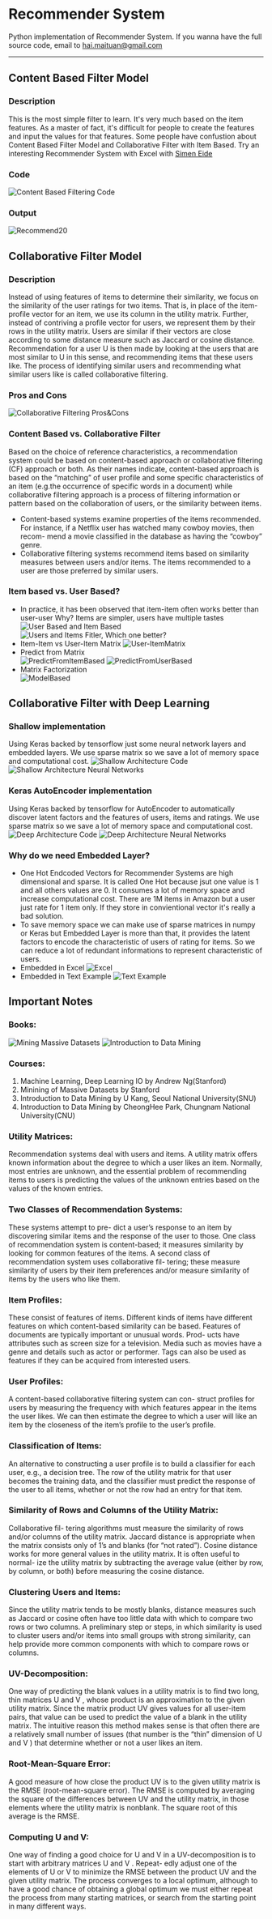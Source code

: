 # Recommender System 
Python implementation of Recommender System.
If you wanna have the full source code, email to hai.maituan@gmail.com

-------------------------------------
## Content Based Filter Model
### Description
This is the most simple filter to learn. It's very much based on the item features. As a master of fact, it's difficult for people to create the features and input the values for that features. Some people have confustion about Content Based Filter Model and Collaborative Filter with Item Based. Try an interesting Recommender System with Excel with [Simen Eide](https://simeneide.github.io/recommendations/2017/05/27/CFexcel.html)
### Code
![Content Based Filtering Code](https://github.com/HaiTMai/RecommenderSystem/blob/master/Images/ContentBasedCode.png)
### Output
![Recommend20](https://github.com/HaiTMai/RecommenderSystem/blob/master/Images/Recommend20.png)
## Collaborative Filter Model
### Description
Instead of using features of items to determine their similarity, we focus on the similarity of the user ratings for two items. That is, in place of the item-profile vector for an item, we use its column in the utility matrix. Further, instead of contriving a profile vector for users, we represent them by their rows in the utility matrix. Users are similar if their vectors are close according to some distance measure such as Jaccard or cosine distance. Recommendation for a user U is then made by looking at the users that are most similar to U in this sense, and recommending items that these users like. The process of identifying similar users and recommending what similar users like is called collaborative filtering.
### Pros and Cons
![Collaborative  Filtering Pros&Cons](https://github.com/HaiTMai/RecommenderSystem/blob/master/Images/ProsConsCF.png)
### Content Based vs. Collaborative Filter
Based on the choice of reference characteristics, a recommendation system could be based on content-based approach or collaborative filtering (CF) approach or both. As their names indicate, content-based approach is based on the “matching” of user profile and some specific characteristics of an item (e.g.the occurrence of specific words in a document) while collaborative filtering approach is a process of filtering information or pattern based on the collaboration of users, or the similarity between items.
* Content-based systems examine properties of the items recommended. For instance, if a Netflix user has watched many cowboy movies, then recom- mend a movie classified in the database as having the “cowboy” genre.
* Collaborative filtering systems recommend items based on similarity measures between users and/or items. The items recommended to a user are those preferred by similar users.
### Item based vs. User Based?
* In practice, it has been observed that item-item often works better than user-user
Why? Items are simpler, users have multiple tastes
![User Based and Item Based](https://github.com/HaiTMai/RecommenderSystem/blob/master/Images/CF_Filter.jpg)
![Users and Items Fitler, Which one better?](https://github.com/HaiTMai/RecommenderSystem/blob/master/Images/User_ItemsCF.png)
* Item-Item vs User-Item Matrix
![User-ItemMatrix](https://github.com/HaiTMai/RecommenderSystem/blob/master/Images/Item_UserBased_Cal.JPG)
* Predict from Matrix <br />
![PredictFromItemBased](https://github.com/HaiTMai/RecommenderSystem/blob/master/Images/ItemBasedFormula.JPG)
![PredictFromUserBased](https://github.com/HaiTMai/RecommenderSystem/blob/master/Images/UserBasedFormula.JPG)
* Matrix Factorization<br />
![ModelBased](https://github.com/HaiTMai/RecommenderSystem/blob/master/Images/MaxtrixFactorization.JPG)
## Collaborative Filter with Deep Learning
### Shallow implementation
Using Keras backed by tensorflow just some neural network layers and embedded layers. We use sparse matrix so we save a lot of memory space and computational cost.
![Shallow Architecture Code](https://github.com/HaiTMai/RecommenderSystem/blob/master/Images/ShallowCFCode.png)
![Shallow Architecture Neural Networks](https://github.com/HaiTMai/RecommenderSystem/blob/master/Images/ShallowCFNet.png)
### Keras AutoEncoder implementation
Using Keras backed by tensorflow for AutoEncoder to automatically discover latent factors and the features of users, items and ratings. We use sparse matrix so we save a lot of memory space and computational cost.
![Deep Architecture Code](https://github.com/HaiTMai/RecommenderSystem/blob/master/Images/DeepCFCode.png)
![Deep Architecture Neural Networks](https://github.com/HaiTMai/RecommenderSystem/blob/master/Images/DeepCFNet.png)
### Why do we need Embedded Layer?
* One Hot Endcoded Vectors for Recommender Systems are high dimensional and sparse. It is called One Hot because jsut one value is 1 and all others values are 0. It consumes a lot of memory space and increase computational cost. There are 1M items in Amazon but a user just rate for 1 item only. If they store in convientional vector it's really a bad solution.
* To save memory space we can make use of sparse matrices in numpy or Keras but Embedded Layer is more than that, it provides the latent factors to encode the characteristic of users of rating for items. So we can reduce a lot of redundant informations to represent characteristic of users.
* Embedded in Excel
![Excel](https://github.com/HaiTMai/RecommenderSystem/blob/master/Images/EmbeddedInExcel.png)
* Embedded in Text Example
![Text Example](https://github.com/HaiTMai/RecommenderSystem/blob/master/Images/EmbeddedText.png)
## Important Notes
### Books:
![Mining Massive Datasets](https://github.com/HaiTMai/RecommenderSystem/blob/master/Images/Book1.jpg)
![Introduction to Data Mining](https://github.com/HaiTMai/RecommenderSystem/blob/master/Images/book2.jpg)
### Courses:
1. Machine Learning, Deep Learning IO by Andrew Ng(Stanford)
2. Minining of Massive Datasets by Stanford
3. Introduction to Data Mining by U Kang, Seoul National University(SNU)
4. Introduction to Data Mining by CheongHee Park, Chungnam National University(CNU)
### Utility Matrices: 
Recommendation systems deal with users and items. A utility matrix offers known information about the degree to which a user likes an item. Normally, most entries are unknown, and the essential problem of recommending items to users is predicting the values of the unknown entries based on the values of the known entries.
### Two Classes of Recommendation Systems: 
These systems attempt to pre- dict a user’s response to an item by discovering similar items and the response of the user to those. One class of recommendation system is content-based; it measures similarity by looking for common features of the items. A second class of recommendation system uses collaborative fil- tering; these measure similarity of users by their item preferences and/or measure similarity of items by the users who like them.
### Item Profiles: 
These consist of features of items. Different kinds of items have different features on which content-based similarity can be based. Features of documents are typically important or unusual words. Prod- ucts have attributes such as screen size for a television. Media such as movies have a genre and details such as actor or performer. Tags can also be used as features if they can be acquired from interested users.
### User Profiles: 
A content-based collaborative filtering system can con- struct profiles for users by measuring the frequency with which features appear in the items the user likes. We can then estimate the degree to which a user will like an item by the closeness of the item’s profile to the user’s profile.
### Classification of Items: 
An alternative to constructing a user profile is to build a classifier for each user, e.g., a decision tree. The row of the utility matrix for that user becomes the training data, and the classifier must predict the response of the user to all items, whether or not the row had an entry for that item.
### Similarity of Rows and Columns of the Utility Matrix: 
Collaborative fil- tering algorithms must measure the similarity of rows and/or columns of the utility matrix. Jaccard distance is appropriate when the matrix consists only of 1’s and blanks (for “not rated”). Cosine distance works for more general values in the utility matrix. It is often useful to normal- ize the utility matrix by subtracting the average value (either by row, by column, or both) before measuring the cosine distance.
### Clustering Users and Items: 
Since the utility matrix tends to be mostly blanks, distance measures such as Jaccard or cosine often have too little data with which to compare two rows or two columns. A preliminary step or steps, in which similarity is used to cluster users and/or items into small groups with strong similarity, can help provide more common components with which to compare rows or columns.
### UV-Decomposition:
One way of predicting the blank values in a utility matrix is to find two long, thin matrices U and V , whose product is an approximation to the given utility matrix. Since the matrix product UV gives values for all user-item pairs, that value can be used to predict the value of a blank in the utility matrix. The intuitive reason this method makes sense is that often there are a relatively small number of issues (that number is the “thin” dimension of U and V ) that determine whether or not a user likes an item.
### Root-Mean-Square Error: 
A good measure of how close the product UV is to the given utility matrix is the RMSE (root-mean-square error). The RMSE is computed by averaging the square of the differences between UV and the utility matrix, in those elements where the utility matrix is nonblank. The square root of this average is the RMSE.
### Computing U and V: 
One way of finding a good choice for U and V in a UV-decomposition is to start with arbitrary matrices U and V . Repeat- edly adjust one of the elements of U or V to minimize the RMSE between the product UV and the given utility matrix. The process converges to a local optimum, although to have a good chance of obtaining a global optimum we must either repeat the process from many starting matrices, or search from the starting point in many different ways.

